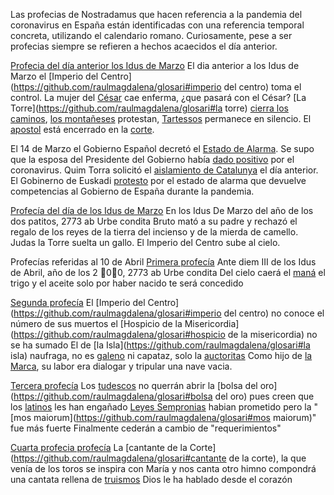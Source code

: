 Las profecias de Nostradamus que hacen referencia a la pandemia del coronavirus en España están identificadas con una referencia temporal concreta, utilizando el calendario romano. Curiosamente, pese a ser profecias siempre se refieren a hechos acaecidos el día anterior.

[Profecia del día anterior los Idus de Marzo](https://twitter.com/CronicaPestorum/status/1239107878788661248)
El dia anterior a los Idus de Marzo
el [Imperio del Centro](https://github.com/raulmagdalena/glosari#imperio del centro) toma el control.
La mujer del [César](https://github.com/raulmagdalena/glosari#cesar) cae enferma, ¿que pasará con el César?
[La Torre](https://github.com/raulmagdalena/glosari#la torre) [cierra los caminos](https://github.com/raulmagdalena/glosari#caminos), [los montañeses](https://github.com/raulmagdalena/glosari#montañeses) protestan, [Tartessos](https://github.com/raulmagdalena/glosari#tartessos) permanece en silencio.
El [apostol](https://github.com/raulmagdalena/glosari#apostol) está encerrado en la [corte](https://github.com/raulmagdalena/glosari#corte).

El 14 de Marzo el Gobierno Español decretó el [Estado de Alarma](https://www.boe.es/diario_boe/txt.php?id=BOE-A-2020-3692).
Se supo que la esposa del Presidente del Gobierno había [dado positivo](https://www.boe.es/diario_boe/txt.php?id=BOE-A-2020-3692) por el coronavirus.
Quim Torra solicitó el [aislamiento de Catalunya](https://elpais.com/espana/catalunya/2020-03-13/la-generalitat-pide-el-cierre-total-de-cataluna-por-el-coronavirus.html) el día anterior.
El Gobinerno de Euskadi [protesto](https://www.eldiario.es/catalunya/politica/Govern-permitira-Gobierno-competencias-Alarma_0_1005799843.html) por el estado de alarma que devuelve competencias al Gobierno de España durante la pandemia.

[Profecía del día de los Idus de Marzo](https://twitter.com/CronicaPestorum/status/1239463090976165888)
En los Idus De Marzo del año de los dos patitos, 2773 ab Urbe condita
Bruto mató a su padre y rechazó
el regalo de los reyes de la tierra del incienso
y de la mierda de camello.
Judas la Torre suelta un gallo.
El Imperio del Centro sube al cielo.

Profecías referidas al 10 de Abril [Primera profecía](https://twitter.com/CronicaPestorum/status/1248853386520334340)
Ante diem III de los Idus de Abril, año de los 2 🦆0🦆0, 2773 ab Urbe condita
Del cielo caerá el [maná](https://github.com/raulmagdalena/glosari#mana)
el trigo y el aceite
solo por haber nacido
te será concedido

[Segunda profecía](https://twitter.com/CronicaPestorum/status/1248856257106268164)
El [Imperio del Centro](https://github.com/raulmagdalena/glosari#imperio del centro) no conoce el número de sus muertos
el [Hospicio de la Misericordia](https://github.com/raulmagdalena/glosari#hospicio de la misericordia) no se ha sumado
El de [la Isla](https://github.com/raulmagdalena/glosari#la isla) naufraga, no es [galeno](https://github.com/raulmagdalena/glosari#galeno) ni capataz, solo la [auctoritas](https://github.com/raulmagdalena/glosari#auctoritas)
Como hijo de [la Marca](https://github.com/raulmagdalena/glosari#marca), su labor era dialogar y tripular una nave vacia.

[Tercera profecía](https://twitter.com/CronicaPestorum/status/1248858401075011585)
Los [tudescos](https://github.com/raulmagdalena/glosari#tudescos) no querrán abrir la [bolsa del oro](https://github.com/raulmagdalena/glosari#bolsa del oro)
pues creen que los [latinos](https://github.com/raulmagdalena/glosari#latinos) les han engañado
[Leyes Sempronias](https://github.com/raulmagdalena/glosari#sempronia) habian prometido
pero la "[mos maiorum](https://github.com/raulmagdalena/glosari#mos maiorum)" fue más fuerte
Finalmente cederán a cambio de "requerimientos"

[Cuarta profecia profecía](https://twitter.com/CronicaPestorum/status/1248859410379702273)
La [cantante de la Corte](https://github.com/raulmagdalena/glosari#cantante de la corte), la que venía de los toros
se inspira con María y nos canta otro himno
compondrá una cantata rellena de [truismos](https://github.com/raulmagdalena/glosari#truismos)
Dios le ha hablado desde el corazón


